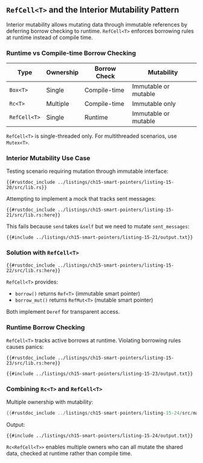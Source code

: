 ## `RefCell<T>` and the Interior Mutability Pattern

Interior mutability allows mutating data through immutable references by deferring borrow checking to runtime. `RefCell<T>` enforces borrowing rules at runtime instead of compile time.

### Runtime vs Compile-time Borrow Checking

| Type | Ownership | Borrow Check | Mutability |
|------|-----------|--------------|------------|
| `Box<T>` | Single | Compile-time | Immutable or mutable |
| `Rc<T>` | Multiple | Compile-time | Immutable only |
| `RefCell<T>` | Single | Runtime | Immutable or mutable |

`RefCell<T>` is single-threaded only. For multithreaded scenarios, use `Mutex<T>`.

### Interior Mutability Use Case

Testing scenario requiring mutation through immutable interface:

```rust,noplayground
{{#rustdoc_include ../listings/ch15-smart-pointers/listing-15-20/src/lib.rs}}
```

Attempting to implement a mock that tracks sent messages:

```rust,ignore,does_not_compile
{{#rustdoc_include ../listings/ch15-smart-pointers/listing-15-21/src/lib.rs:here}}
```

This fails because `send` takes `&self` but we need to mutate `sent_messages`:

```console
{{#include ../listings/ch15-smart-pointers/listing-15-21/output.txt}}
```

### Solution with `RefCell<T>`

```rust,noplayground
{{#rustdoc_include ../listings/ch15-smart-pointers/listing-15-22/src/lib.rs:here}}
```

`RefCell<T>` provides:
- `borrow()` returns `Ref<T>` (immutable smart pointer)
- `borrow_mut()` returns `RefMut<T>` (mutable smart pointer)

Both implement `Deref` for transparent access.

### Runtime Borrow Checking

`RefCell<T>` tracks active borrows at runtime. Violating borrowing rules causes panics:

```rust,ignore,panics
{{#rustdoc_include ../listings/ch15-smart-pointers/listing-15-23/src/lib.rs:here}}
```

```console
{{#include ../listings/ch15-smart-pointers/listing-15-23/output.txt}}
```

### Combining `Rc<T>` and `RefCell<T>`

Multiple ownership with mutability:

```rust
{{#rustdoc_include ../listings/ch15-smart-pointers/listing-15-24/src/main.rs}}
```

Output:
```console
{{#include ../listings/ch15-smart-pointers/listing-15-24/output.txt}}
```

`Rc<RefCell<T>>` enables multiple owners who can all mutate the shared data, checked at runtime rather than compile time.
